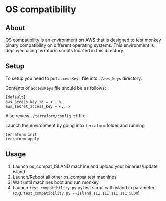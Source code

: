 # OS compatibility

## About

OS compatibility is an environment on AWS that 
is designed to test monkey binary compatibility on
different operating systems. 
This environment is deployed using terraform scripts
located in this directory.

## Setup

To setup you need to put `accessKeys` file into `./aws_keys` directory.

Contents of `accessKeys` file should be as follows:

```
[default]
aws_access_key_id = <...>
aws_secret_access_key = <...>
```
Also review `./terraform/config.tf` file.

Launch the environment by going into `terraform` folder and running
```angular2html
terraform init
terraform apply
```

## Usage
1. Launch os_compat_ISLAND machine and upload your binaries/update island
2. Launch/Reboot all other os_compat test machines
3. Wait until machines boot and run monkey
4. Launch `test_compatibility.py` pytest script with island ip parameter 
(e.g. `test_compatibility.py --island 111.111.111.111:5000`)
